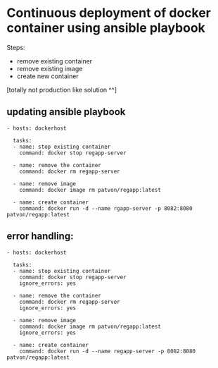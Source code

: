 # Continuous deployment of docker container using ansible playbook

Steps:
- remove existing container
- remove existing image
- create new container

[totally not production like solution ^^]

## updating ansible playbook

```
- hosts: dockerhost

  tasks:
  - name: stop existing container
    command: docker stop regapp-server

  - name: remove the container
    command: docker rm regapp-server

  - name: remove image
    command: docker image rm patvon/regapp:latest

  - name: create container
    command: docker run -d --name rgapp-server -p 8082:8080 patvon/regapp:latest

```

## error handling:

```
- hosts: dockerhost

  tasks:
  - name: stop existing container
    command: docker stop regapp-server
    ignore_errors: yes

  - name: remove the container
    command: docker rm regapp-server
    ignore_errors: yes

  - name: remove image
    command: docker image rm patvon/regapp:latest
    ignore_errors: yes

  - name: create container
    command: docker run -d --name regapp-server -p 8082:8080 patvon/regapp:latest
```